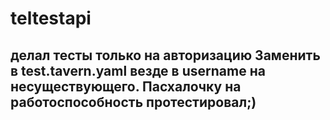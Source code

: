 # teltestapi

## делал тесты только на авторизацию Заменить в test.tavern.yaml везде в username на несуществующего. Пасхалочку на работоспособность протестировал;)
